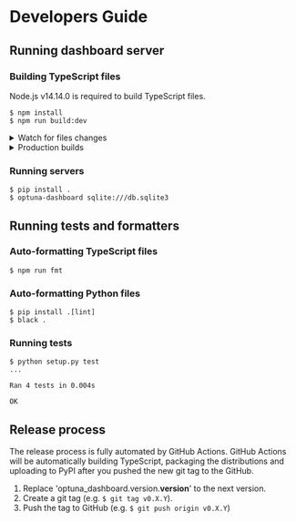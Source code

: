 # Developers Guide

## Running dashboard server

### Building TypeScript files

Node.js v14.14.0 is required to build TypeScript files.

```
$ npm install
$ npm run build:dev
```

<details>
<summary>Watch for files changes</summary>

```
$ npm run watch
```

</details>

<details>
<summary>Production builds</summary>

```
$ npm run build:prd
```

</details>

### Running servers

```
$ pip install .
$ optuna-dashboard sqlite:///db.sqlite3
```


## Running tests and formatters

### Auto-formatting TypeScript files

```
$ npm run fmt
```

### Auto-formatting Python files

```
$ pip install .[lint]
$ black .
```

### Running tests

```
$ python setup.py test
...

Ran 4 tests in 0.004s

OK
```


## Release process

The release process is fully automated by GitHub Actions.
GitHub Actions will be automatically building TypeScript, packaging the distributions and uploading to PyPI
after you pushed the new git tag to the GitHub.

1. Replace 'optuna_dashboard.version.__version__' to the next version.
2. Create a git tag (e.g. `$ git tag v0.X.Y`).
3. Push the tag to GitHub (e.g. `$ git push origin v0.X.Y`)

